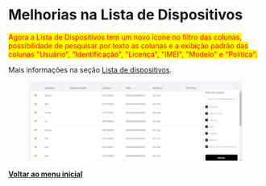 # Melhorias na Lista de Dispositivos

<mark style="color:red;">Agora a Lista de Dispositivos tem um novo ícone no filtro das colunas, possibilidade de pesquisar por texto as colunas e a exibição padrão das colunas "Usuário", "Identificação", "Licença", "IMEI", "Modelo" e "Política".</mark>

Mais informações na seção [Lista de dispositivos](../../portal/dispositivos/lista-de-dispositivos/).

<figure><img src="../../../.gitbook/assets/image (4) (1) (1) (1) (1) (1).png" alt=""><figcaption></figcaption></figure>

[**Voltar ao menu inicial**](./)
